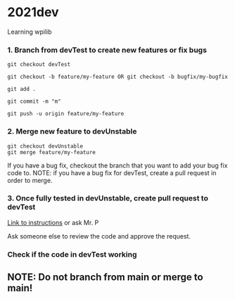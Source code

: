# 2021dev
Learning wpilib

### 1. Branch from devTest to create new features or fix bugs

`git checkout devTest`  

`git checkout -b feature/my-feature OR git checkout -b bugfix/my-bugfix`

`git add .`

`git commit -m "m"`

`git push -u origin feature/my-feature` 

### 2. Merge new feature to devUnstable
  
`git checkout devUnstable`  
`git merge feature/my-feature`

If you have a bug fix, checkout the branch that you want to add your bug fix code to. NOTE: if you have a bug fix for devTest, create a pull request in order to merge.

### 3. Once fully tested in devUnstable, create pull request to devTest

[Link to instructions](https://docs.github.com/en/github/collaborating-with-pull-requests/proposing-changes-to-your-work-with-pull-requests/creating-a-pull-request) or ask Mr. P
  
Ask someone else to review the code and approve the request.
  
### Check if the code in devTest working
  
## NOTE: Do not branch from main or merge to main!
